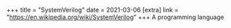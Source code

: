 +++
title = "SystemVerilog"
date = 2021-03-06
[extra]
link = "https://en.wikipedia.org/wiki/SystemVerilog"
+++
A programming language

